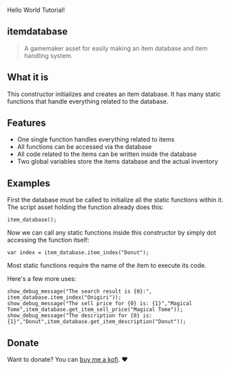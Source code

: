 Hello World Tutorial!

## itemdatabase

> A gamemaker asset for easily making an item database and item handling system.

## What it is

This constructor initializes and creates an item database. It has many static functions that handle everything related to the database.

## Features
- One single function handles everything related to items
- All functions can be accessed via the database
- All code related to the items can be written inside the database
- Two global variables store the items database and the actual inventory

## Examples
First the database must be called to initialize all the static functions within it. The script asset holding the function already does this:
```gml
item_database();
```

Now we can call any static functions inside this constructor by simply dot accessing the function itself:
```gml
var index = item_database.item_index("Donut");
```
Most static functions require the name of the item to execute its code.

Here's a few more uses:
```gml
show_debug_message("The search result is {0}:", item_database.item_index("Onigiri"));
show_debug_message("The sell price for {0} is: {1}","Magical Tome",item_database.get_item_sell_price("Magical Tome"));
show_debug_message("The description for {0} is: {1}","Donut",item_database.get_item_description("Donut"));
```

## Donate

Want to donate? You can [buy me a kofi](https://ko-fi.com/gamedevtosh). :heart: